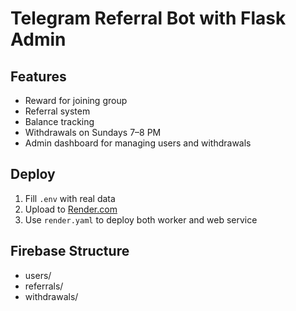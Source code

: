 # Telegram Referral Bot with Flask Admin

## Features

- Reward for joining group
- Referral system
- Balance tracking
- Withdrawals on Sundays 7–8 PM
- Admin dashboard for managing users and withdrawals

## Deploy

1. Fill `.env` with real data
2. Upload to [Render.com](https://render.com)
3. Use `render.yaml` to deploy both worker and web service

## Firebase Structure

- users/
- referrals/
- withdrawals/

